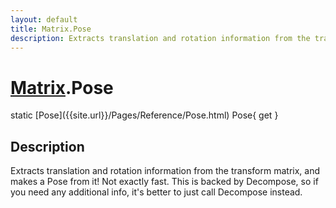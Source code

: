 ```yaml
---
layout: default
title: Matrix.Pose
description: Extracts translation and rotation information from the transform matrix, and makes a Pose from it! Not exactly fast. This is backed by Decompose, so if you need any additional info, it's better to just call Decompose instead.
---
```

# [Matrix]({{site.url}}/Pages/Reference/Matrix.html).Pose

<div class='signature' markdown='1'>
static [Pose]({{site.url}}/Pages/Reference/Pose.html) Pose{ get }
</div>

## Description
Extracts translation and rotation information from the
transform matrix, and makes a Pose from it! Not exactly fast.
This is backed by Decompose, so if you need any additional info,
it's better to just call Decompose instead.

